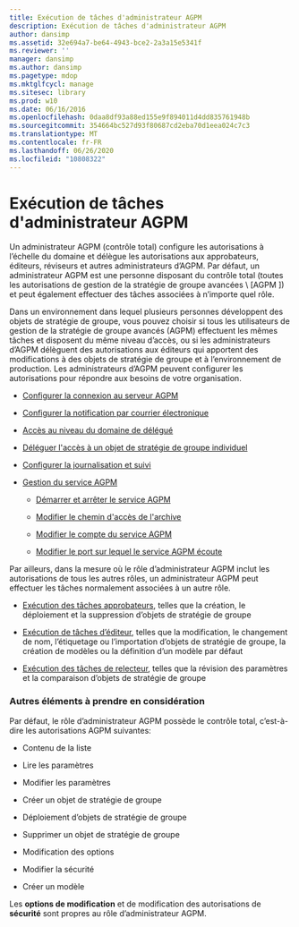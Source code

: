```yaml
---
title: Exécution de tâches d'administrateur AGPM
description: Exécution de tâches d'administrateur AGPM
author: dansimp
ms.assetid: 32e694a7-be64-4943-bce2-2a3a15e5341f
ms.reviewer: ''
manager: dansimp
ms.author: dansimp
ms.pagetype: mdop
ms.mktglfcycl: manage
ms.sitesec: library
ms.prod: w10
ms.date: 06/16/2016
ms.openlocfilehash: 0daa8df93a88ed155e9f894011d4dd835761948b
ms.sourcegitcommit: 354664bc527d93f80687cd2eba70d1eea024c7c3
ms.translationtype: MT
ms.contentlocale: fr-FR
ms.lasthandoff: 06/26/2020
ms.locfileid: "10808322"
---
```

# Exécution de tâches d'administrateur AGPM


Un administrateur AGPM (contrôle total) configure les autorisations à l’échelle du domaine et délègue les autorisations aux approbateurs, éditeurs, réviseurs et autres administrateurs d’AGPM. Par défaut, un administrateur AGPM est une personne disposant du contrôle total (toutes les autorisations de gestion de la stratégie de groupe avancées \ [AGPM \]) et peut également effectuer des tâches associées à n’importe quel rôle.

Dans un environnement dans lequel plusieurs personnes développent des objets de stratégie de groupe, vous pouvez choisir si tous les utilisateurs de gestion de la stratégie de groupe avancés (AGPM) effectuent les mêmes tâches et disposent du même niveau d’accès, ou si les administrateurs d’AGPM délèguent des autorisations aux éditeurs qui apportent des modifications à des objets de stratégie de groupe et à l’environnement de production. Les administrateurs d’AGPM peuvent configurer les autorisations pour répondre aux besoins de votre organisation.

-   [Configurer la connexion au serveur AGPM](configure-the-agpm-server-connection.md)

-   [Configurer la notification par courrier électronique](configure-e-mail-notification.md)

-   [Accès au niveau du domaine de délégué](delegate-domain-level-access.md)

-   [Déléguer l'accès à un objet de stratégie de groupe individuel](delegate-access-to-an-individual-gpo.md)

-   [Configurer la journalisation et suivi](configure-logging-and-tracing.md)

-   [Gestion du service AGPM](managing-the-agpm-service.md)

    -   [Démarrer et arrêter le service AGPM](start-and-stop-the-agpm-service.md)

    -   [Modifier le chemin d'accès de l'archive](modify-the-archive-path.md)

    -   [Modifier le compte du service AGPM](modify-the-agpm-service-account.md)

    -   [Modifier le port sur lequel le service AGPM écoute](modify-the-port-on-which-the-agpm-service-listens.md)

Par ailleurs, dans la mesure où le rôle d’administrateur AGPM inclut les autorisations de tous les autres rôles, un administrateur AGPM peut effectuer les tâches normalement associées à un autre rôle.

-   [Exécution des tâches approbateurs](performing-approver-tasks.md), telles que la création, le déploiement et la suppression d’objets de stratégie de groupe

-   [Exécution de tâches d’éditeur](performing-editor-tasks.md), telles que la modification, le changement de nom, l’étiquetage ou l’importation d’objets de stratégie de groupe, la création de modèles ou la définition d’un modèle par défaut

-   [Exécution des tâches de relecteur](performing-reviewer-tasks.md), telles que la révision des paramètres et la comparaison d’objets de stratégie de groupe

### Autres éléments à prendre en considération

Par défaut, le rôle d’administrateur AGPM possède le contrôle total, c’est-à-dire les autorisations AGPM suivantes:

-   Contenu de la liste

-   Lire les paramètres

-   Modifier les paramètres

-   Créer un objet de stratégie de groupe

-   Déploiement d’objets de stratégie de groupe

-   Supprimer un objet de stratégie de groupe

-   Modification des options

-   Modifier la sécurité

-   Créer un modèle

Les **options de modification** et de modification des autorisations de **sécurité** sont propres au rôle d’administrateur AGPM.

 

 





